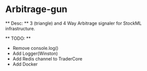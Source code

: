 # Arbitrage-gun
 
** Desc: **
3 (triangle) and 4 Way Arbitrage signaler for StockML infrastructure.

** TODO: **
- Remove console.log()
- Add Logger(Winston)
- Add Redis channel to TraderCore
- Add Docker